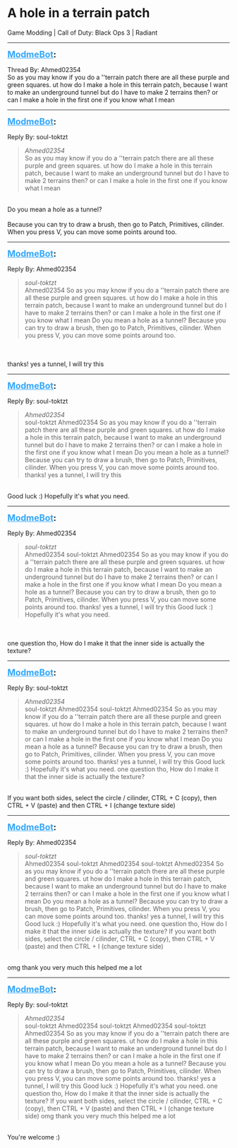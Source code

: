 # A hole in a terrain patch
Game Modding | Call of Duty: Black Ops 3 | Radiant

---
<strong style="font-size: 1.4em;"><span style="text-decoration: underline;text-decoration-color: #34a7f9;"><span style="color:#34a7f9;">ModmeBot</span></span>:</strong>

<p>Thread By: Ahmed02354<br />So as you may know if you do a &#39;&#39;terrain patch there are all these purple and green squares. ut how do I make a hole in this terrain patch, because I want to make an underground tunnel but do I have to make 2 terrains then? or can I make a hole in the first one if you know what I mean</p>

---
<strong style="font-size: 1.4em;"><span style="text-decoration: underline;text-decoration-color: #34a7f9;"><span style="color:#34a7f9;">ModmeBot</span></span>:</strong>

<p>Reply By: soul-toktzt<br /><blockquote><em>Ahmed02354</em><br />So as you may know if you do a &#39;&#39;terrain patch there are all these purple and green squares. ut how do I make a hole in this terrain patch, because I want to make an underground tunnel but do I have to make 2 terrains then? or can I make a hole in the first one if you know what I mean</blockquote><br /> Do you mean a hole as a tunnel?<br /> <br />Because you can try to draw a brush, then go to Patch, Primitives, cilinder. When you press V, you can move some points around too.</p>

---
<strong style="font-size: 1.4em;"><span style="text-decoration: underline;text-decoration-color: #34a7f9;"><span style="color:#34a7f9;">ModmeBot</span></span>:</strong>

<p>Reply By: Ahmed02354<br /><blockquote><em>soul-toktzt</em><br />Ahmed02354 So as you may know if you do a &#39;&#39;terrain patch there are all these purple and green squares. ut how do I make a hole in this terrain patch, because I want to make an underground tunnel but do I have to make 2 terrains then? or can I make a hole in the first one if you know what I mean  Do you mean a hole as a tunnel?   Because you can try to draw a brush, then go to Patch, Primitives, cilinder. When you press V, you can move some points around too.</blockquote><br /> <br />thanks! yes a tunnel, I will try this</p>

---
<strong style="font-size: 1.4em;"><span style="text-decoration: underline;text-decoration-color: #34a7f9;"><span style="color:#34a7f9;">ModmeBot</span></span>:</strong>

<p>Reply By: soul-toktzt<br /><blockquote><em>Ahmed02354</em><br />soul-toktzt Ahmed02354 So as you may know if you do a &#39;&#39;terrain patch there are all these purple and green squares. ut how do I make a hole in this terrain patch, because I want to make an underground tunnel but do I have to make 2 terrains then? or can I make a hole in the first one if you know what I mean  Do you mean a hole as a tunnel?   Because you can try to draw a brush, then go to Patch, Primitives, cilinder. When you press V, you can move some points around too.   thanks! yes a tunnel, I will try this</blockquote><br /> Good luck :) Hopefully it&#39;s what you need.</p>

---
<strong style="font-size: 1.4em;"><span style="text-decoration: underline;text-decoration-color: #34a7f9;"><span style="color:#34a7f9;">ModmeBot</span></span>:</strong>

<p>Reply By: Ahmed02354<br /><blockquote><em>soul-toktzt</em><br />Ahmed02354 soul-toktzt Ahmed02354 So as you may know if you do a &#39;&#39;terrain patch there are all these purple and green squares. ut how do I make a hole in this terrain patch, because I want to make an underground tunnel but do I have to make 2 terrains then? or can I make a hole in the first one if you know what I mean  Do you mean a hole as a tunnel?   Because you can try to draw a brush, then go to Patch, Primitives, cilinder. When you press V, you can move some points around too.   thanks! yes a tunnel, I will try this  Good luck :) Hopefully it&#39;s what you need.</blockquote><br /> <br /> one question tho, How do I make it that the inner side is actually the texture?</p>

---
<strong style="font-size: 1.4em;"><span style="text-decoration: underline;text-decoration-color: #34a7f9;"><span style="color:#34a7f9;">ModmeBot</span></span>:</strong>

<p>Reply By: soul-toktzt<br /><blockquote><em>Ahmed02354</em><br />soul-toktzt Ahmed02354 soul-toktzt Ahmed02354 So as you may know if you do a &#39;&#39;terrain patch there are all these purple and green squares. ut how do I make a hole in this terrain patch, because I want to make an underground tunnel but do I have to make 2 terrains then? or can I make a hole in the first one if you know what I mean  Do you mean a hole as a tunnel?   Because you can try to draw a brush, then go to Patch, Primitives, cilinder. When you press V, you can move some points around too.   thanks! yes a tunnel, I will try this  Good luck :) Hopefully it&#39;s what you need.    one question tho, How do I make it that the inner side is actually the texture?</blockquote><br /> If you want both sides, select the circle / cilinder, CTRL + C (copy), then CTRL + V (paste) and then CTRL + I (change texture side)</p>

---
<strong style="font-size: 1.4em;"><span style="text-decoration: underline;text-decoration-color: #34a7f9;"><span style="color:#34a7f9;">ModmeBot</span></span>:</strong>

<p>Reply By: Ahmed02354<br /><blockquote><em>soul-toktzt</em><br />Ahmed02354 soul-toktzt Ahmed02354 soul-toktzt Ahmed02354 So as you may know if you do a &#39;&#39;terrain patch there are all these purple and green squares. ut how do I make a hole in this terrain patch, because I want to make an underground tunnel but do I have to make 2 terrains then? or can I make a hole in the first one if you know what I mean  Do you mean a hole as a tunnel?   Because you can try to draw a brush, then go to Patch, Primitives, cilinder. When you press V, you can move some points around too.   thanks! yes a tunnel, I will try this  Good luck :) Hopefully it&#39;s what you need.    one question tho, How do I make it that the inner side is actually the texture?  If you want both sides, select the circle / cilinder, CTRL + C (copy), then CTRL + V (paste) and then CTRL + I (change texture side)</blockquote><br /> omg thank you very much this helped me a lot</p>

---
<strong style="font-size: 1.4em;"><span style="text-decoration: underline;text-decoration-color: #34a7f9;"><span style="color:#34a7f9;">ModmeBot</span></span>:</strong>

<p>Reply By: soul-toktzt<br /><blockquote><em>Ahmed02354</em><br />soul-toktzt Ahmed02354 soul-toktzt Ahmed02354 soul-toktzt Ahmed02354 So as you may know if you do a &#39;&#39;terrain patch there are all these purple and green squares. ut how do I make a hole in this terrain patch, because I want to make an underground tunnel but do I have to make 2 terrains then? or can I make a hole in the first one if you know what I mean  Do you mean a hole as a tunnel?   Because you can try to draw a brush, then go to Patch, Primitives, cilinder. When you press V, you can move some points around too.   thanks! yes a tunnel, I will try this  Good luck :) Hopefully it&#39;s what you need.    one question tho, How do I make it that the inner side is actually the texture?  If you want both sides, select the circle / cilinder, CTRL + C (copy), then CTRL + V (paste) and then CTRL + I (change texture side)  omg thank you very much this helped me a lot  </blockquote><br /> You&#39;re welcome :)</p>
